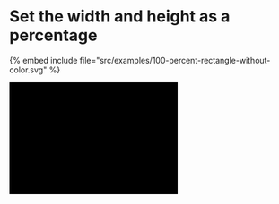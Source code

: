 # Set the width and height as a percentage

{% embed include file="src/examples/100-percent-rectangle-without-color.svg" %}

![Rectangle](../examples/100-percent-rectangle-without-color.svg)


